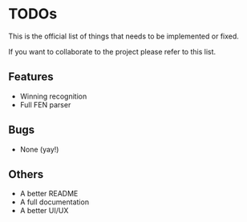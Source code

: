 # TODOs

This is the official list of things that needs to be implemented or fixed.

If you want to collaborate to the project please refer to this list.

## Features

- Winning recognition
- Full FEN parser

## Bugs

- None (yay!)

## Others

- A better README
- A full documentation
- A better UI/UX
